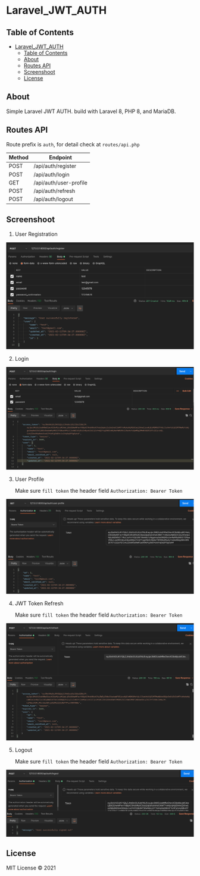 # Laravel_JWT_AUTH

## Table of Contents
- [Laravel_JWT_AUTH](#laravel_jwt_auth)
  - [Table of Contents](#table-of-contents)
  - [About](#about)
  - [Routes API](#routes-api)
  - [Screenshoot](#screenshoot)
  - [License](#license)

## About
Simple Laravel JWT AUTH. build with Laravel 8, PHP 8, and MariaDB.

## Routes API

Route prefix is `auth`, for detail check at `routes/api.php`

| Method  | Endpoint               |
|---------|------------------------|
| POST    | /api/auth/register     |
| POST    | /api/auth/login        |
| GET     | /api/auth/user-profile |
| POST    | /api/auth/refresh      |
| POST    | /api/auth/logout       |

## Screenshoot

1. User Registration

<img src="screenshoot/jwtAuthRegister.png">

2. Login

<img src="screenshoot/jwtAuthLogin.png">


3. User Profile

    Make sure `fill token` the header field `Authorization: Bearer Token`

<img src="screenshoot/jwtAuthUserProfile.png">


4. JWT Token Refresh

    Make sure `fill token` the header field `Authorization: Bearer Token`

<img src="screenshoot/jwtAuthRefresh.png">


5. Logout

    Make sure `fill token` the header field `Authorization: Bearer Token`

<img src="screenshoot/jwtAuthLogout.png">


## License

MIT License &copy; 2021
